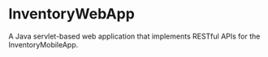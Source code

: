 InventoryWebApp
===============

A Java servlet-based web application that implements RESTful APIs for the InventoryMobileApp.
